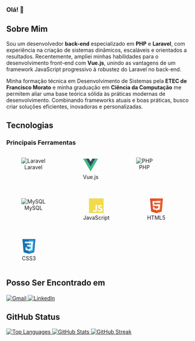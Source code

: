 ### Olá! 👋

## Sobre Mim
Sou um desenvolvedor **back-end** especializado em **PHP** e **Laravel**, com experiência na criação de sistemas dinâmicos, escaláveis e orientados a resultados. Recentemente, ampliei minhas habilidades para o desenvolvimento front-end com **Vue.js**, unindo as vantagens de um framework JavaScript progressivo à robustez do Laravel no back-end.  

Minha formação técnica em Desenvolvimento de Sistemas pela **ETEC de Francisco Morato** e minha graduação em **Ciência da Computação** me permitem aliar uma base teórica sólida às práticas modernas de desenvolvimento. Combinando frameworks atuais e boas práticas, busco criar soluções eficientes, inovadoras e personalizadas.

## Tecnologias

### Principais Ferramentas
<div style="display: flex; flex-wrap: wrap; gap: 20px;">
 <figure style="text-align: center;">
  <img src="https://cdn.jsdelivr.net/gh/devicons/devicon/icons/laravel/laravel-plain.svg" alt="Laravel" height="40" width="40" />
  <figcaption>Laravel</figcaption>
</figure>
  
  <figure style="text-align: center;">
    <img src="https://raw.githubusercontent.com/devicons/devicon/master/icons/vuejs/vuejs-original.svg" alt="Vue.js" height="40" width="40"/>
    <figcaption>Vue.js</figcaption>
  </figure>

  <figure style="text-align: center;">
    <img src="https://cdn-icons-png.flaticon.com/128/5968/5968332.png" alt="PHP" height="40" width="40"/>
    <figcaption>PHP</figcaption>
  </figure>

  <figure style="text-align: center;">
    <img src="https://img.icons8.com/fluency/256/mysql-logo.png" alt="MySQL" height="40" width="40"/>
    <figcaption>MySQL</figcaption>
  </figure>

  <figure style="text-align: center;">
    <img src="https://raw.githubusercontent.com/devicons/devicon/master/icons/javascript/javascript-plain.svg" alt="JavaScript" height="40" width="40"/>
    <figcaption>JavaScript</figcaption>
  </figure>

  <figure style="text-align: center;">
    <img src="https://raw.githubusercontent.com/devicons/devicon/master/icons/html5/html5-original.svg" alt="HTML5" height="40" width="40"/>
    <figcaption>HTML5</figcaption>
  </figure>

  <figure style="text-align: center;">
    <img src="https://raw.githubusercontent.com/devicons/devicon/master/icons/css3/css3-original.svg" alt="CSS3" height="40" width="40"/>
    <figcaption>CSS3</figcaption>
  </figure>
</div>

 

## Posso Ser Encontrado em
<div style="margin-top: 20px;">
  <a href="mailto:joaojpwa@gmail.com" target="_blank">
    <img src="https://img.shields.io/badge/-Gmail-DB4437?style=for-the-badge&logo=gmail&logoColor=white" alt="Gmail"/>
  </a>
  <a href="https://www.linkedin.com/in/joão-pedro-g/" target="_blank">
    <img src="https://img.shields.io/badge/-LinkedIn-0A66C2?style=for-the-badge&logo=linkedin&logoColor=white" alt="LinkedIn"/>
  </a>
</div>

## GitHub Status
<a href="https://github.com/joaojp900/joaojp900">
  <img src="https://github-readme-stats.vercel.app/api/top-langs/?username=joaojp900&theme=dark&layout=compact" alt="Top Languages" />
  <img src="https://github-readme-stats.vercel.app/api?username=joaojp900&show_icons=true&theme=dark&include_all_commits=true&count_private=true&hide=prs" alt="GitHub Stats" />
  <img src="https://github-readme-streak-stats.herokuapp.com/?user=joaojp900&theme=dark&hide_border=true&include_all_commits=true" alt="GitHub Streak" />
</a>
